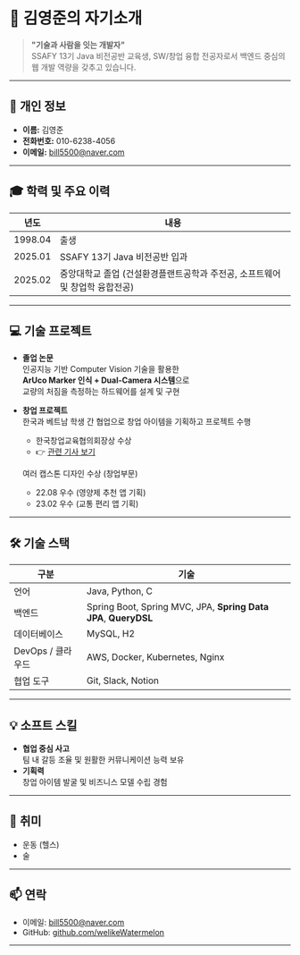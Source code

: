 # 👋 김영준의 자기소개

> **"기술과 사람을 잇는 개발자"**  
> SSAFY 13기 Java 비전공반 교육생, SW/창업 융합 전공자로서 백엔드 중심의 웹 개발 역량을 갖추고 있습니다.

---

## 📌 개인 정보

- **이름:** 김영준  
- **전화번호:** 010-6238-4056  
- **이메일:** [bill5500@naver.com](bill5500@naver.com)

---

## 🎓 학력 및 주요 이력

| 년도 | 내용 |
|------|------|
| 1998.04 | 출생 |
| 2025.01 | SSAFY 13기 Java 비전공반 입과 |
| 2025.02 | 중앙대학교 졸업 (건설환경플랜트공학과 주전공, 소프트웨어 및 창업학 융합전공) |

---

## 💻 기술 프로젝트

- **졸업 논문**  
  인공지능 기반 Computer Vision 기술을 활용한  
  **ArUco Marker 인식 + Dual-Camera 시스템**으로  
  교량의 처짐을 측정하는 하드웨어를 설계 및 구현

- **창업 프로젝트**  
  한국과 베트남 학생 간 협업으로 창업 아이템을 기획하고 프로젝트 수행  
  - 한국창업교육협의회장상 수상  
  - 👉 [관련 기사 보기](https://www.hani.co.kr/arti/economy/biznews/1118575.html)
  
  여러 캡스톤 디자인 수상 (창업부문)
  - 22.08 우수 (영양제 추천 앱 기획)
  - 23.02 우수 (교통 편리 앱 기획)

---

## 🛠 기술 스택

| 구분 | 기술 |
|------|------|
| 언어 | Java, Python, C |
| 백엔드 | Spring Boot, Spring MVC, JPA, **Spring Data JPA**, **QueryDSL** |
| 데이터베이스 | MySQL, H2 |
| DevOps / 클라우드 | AWS, Docker, Kubernetes, Nginx |
| 협업 도구 | Git, Slack, Notion |

---

## 💡 소프트 스킬

- **협업 중심 사고**  
  팀 내 갈등 조율 및 원활한 커뮤니케이션 능력 보유  
- **기획력**  
  창업 아이템 발굴 및 비즈니스 모델 수립 경험

---

## 🎯 취미

- 운동 (헬스)  
- 술

---

## 📫 연락

- 이메일: [bill5500@naver.com](mailto:bill5500@naver.com)
- GitHub: [github.com/welikeWatermelon](https://github.com/welikeWatermelon) 
---
